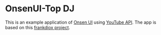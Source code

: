 #     OnsenUI-Top DJ

This is an example application of [Onsen UI](http://onsen.io) using [YouTube API](https://developers.google.com/youtube/v3/).
The app is based on this [frankdiox project](https://github.com/frankdiox/OnsenUI-YouTube).

